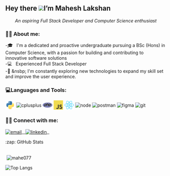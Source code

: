 <h2>Hey there <img src="https://raw.githubusercontent.com/iampavangandhi/iampavangandhi/master/gifs/Hi.gif" height="25px">I’m Mahesh Lakshan </h2>
<p align="center">
  <i>An aspiring Full Stack Developer and Computer Science enthusiast</i>
</p>

<h3 algin="left">👩‍💻 About me: </h3>
-🎓 &nbsp; I'm a dedicated and proactive undergraduate pursuing a BSc (Hons) in Computer Science, with a passion for building and contributing to innovative software solutions <br>
-💻 &nbsp; Experienced Full Stack Developer <br>
-🔭 &nsbp; I'm constantly exploring new technologies to expand my skill set and improve the user experience.
<h3 align="left">💻Languages and Tools:</h3>
<p align="left">
    <!-- Python -->
    <img align="center" src="https://raw.githubusercontent.com/devicons/devicon/master/icons/python/python-original.svg" alt="python" width="30" height="30"/>
    <!-- C++ -->
    <img align="center" src="https://brandslogos.com/wp-content/uploads/thumbs/c-logo-vector.svg" alt="cplusplus" width="30" height="30"/>
    <!-- PHP -->
    <img align="center" src="https://raw.githubusercontent.com/devicons/devicon/master/icons/php/php-original.svg" alt="php" width="30" height="30"/>
    <!-- JavaScript -->
    <img align="center" src="https://raw.githubusercontent.com/devicons/devicon/master/icons/javascript/javascript-original.svg" alt="javascript" width="30" height="30"/>
    <!--React-->
    <img align="center" src="https://raw.githubusercontent.com/devicons/devicon/master/icons/react/react-original.svg" alt="react" width="30" height="30" />
    <!--Node-->
    <img align="center" src="https://upload.wikimedia.org/wikipedia/commons/d/d9/Node.js_logo.svg" alt="node" width="30" height="30" />
    <!-- Postman -->
    <img align="center" src="https://www.vectorlogo.zone/logos/getpostman/getpostman-icon.svg" alt="postman" width="30" height="30"/>
    <!-- Figma -->
    <img align="center" src="https://www.vectorlogo.zone/logos/figma/figma-icon.svg" alt="figma" width="30" height="30" />
    <!--git -->
    <img align="center" src="https://avatars.githubusercontent.com/u/18133?s=200&v=4" alt="git" width="30" height="30" />
</p>
<h3 align="left">🤝🏻 Connect with me:</h3>
<p align="left">
    <!-- email -->
    <a href="mailto:maheshlakshan766@gmail.com" target="_blank">
     <img align="center" src="https://www.freepnglogos.com/uploads/logo-gmail-png/logo-gmail-png-gmail-icon-download-png-and-vector-1.png" alt="email" height="30"            width="30" /> &nbsp;
    </a>
    <!-- linkedin   -->
    <a href="https://www.linkedin.com/in/mahesh-lakshan" target="_blank">
     <img align="center" src="https://raw.githubusercontent.com/rahuldkjain/github-profile-readme-generator/master/src/images/icons/Social/linked-in-alt.svg"                  alt="linkedin" height="30" width="30" /> &nbsp;
    </a>
</p>
<summary>:zap: GitHub Stats</summary>
<br/>

<p>&nbsp;<img align="center" src="https://github-readme-stats.vercel.app/api?username=mahe077&theme=vue&show_icons=true&locale=en" alt="mahe077" /></p>


![Top Langs](https://github-readme-stats.vercel.app/api/top-langs/?username=mahe077&layout=compact&theme=vue)

<!--
**Mahe077/Mahe077** is a ✨ _special_ ✨ repository because its `README.md` (this file) appears on your GitHub profile.

Here are some ideas to get you started:

- 🔭 I’m currently working on ...
- 🌱 I’m currently learning ...
- 👯 I’m looking to collaborate on ...
- 🤔 I’m looking for help with ...
- 💬 Ask me about ...
- 📫 How to reach me: ...
- 😄 Pronouns: ...
- ⚡ Fun fact: ...
--!>

